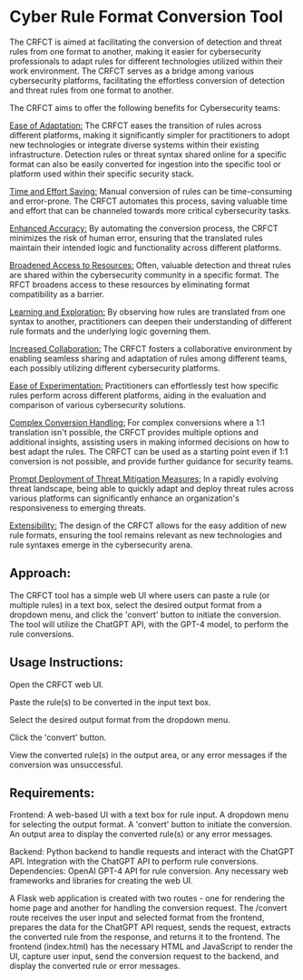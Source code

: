 # Cyber Rule Format Conversion Tool
The CRFCT is aimed at facilitating the conversion of detection and threat rules from one format to another, making it easier for cybersecurity professionals to adapt rules for different technologies utilized within their work environment. The CRFCT serves as a bridge among various cybersecurity platforms, facilitating the effortless conversion of detection and threat rules from one format to another.

The CRFCT aims to offer the following benefits for Cybersecurity teams:

<ins>Ease of Adaptation:</ins>
The CRFCT eases the transition of rules across different platforms, making it significantly simpler for practitioners to adopt new technologies or integrate diverse systems within their existing infrastructure. Detection rules or threat syntax shared online for a specific format can also be easily converted for ingestion into the specific tool or platform used within their specific security stack.

<ins>Time and Effort Saving:</ins>
Manual conversion of rules can be time-consuming and error-prone. The CRFCT automates this process, saving valuable time and effort that can be channeled towards more critical cybersecurity tasks.


<ins>Enhanced Accuracy:</ins>
By automating the conversion process, the CRFCT minimizes the risk of human error, ensuring that the translated rules maintain their intended logic and functionality across different platforms.


<ins>Broadened Access to Resources:</ins>
Often, valuable detection and threat rules are shared within the cybersecurity community in a specific format. The RFCT broadens access to these resources by eliminating format compatibility as a barrier.


<ins>Learning and Exploration:</ins>
By observing how rules are translated from one syntax to another, practitioners can deepen their understanding of different rule formats and the underlying logic governing them.


<ins>Increased Collaboration:</ins>
The CRFCT fosters a collaborative environment by enabling seamless sharing and adaptation of rules among different teams, each possibly utilizing different cybersecurity platforms.


<ins>Ease of Experimentation:</ins>
Practitioners can effortlessly test how specific rules perform across different platforms, aiding in the evaluation and comparison of various cybersecurity solutions.


<ins>Complex Conversion Handling:</ins>
For complex conversions where a 1:1 translation isn't possible, the CRFCT provides multiple options and additional insights, assisting users in making informed decisions on how to best adapt the rules. The CRFCT can be used as a starting point even if 1:1 conversion is not possible, and provide further guidance for security teams.


<ins>Prompt Deployment of Threat Mitigation Measures:</ins>
In a rapidly evolving threat landscape, being able to quickly adapt and deploy threat rules across various platforms can significantly enhance an organization's responsiveness to emerging threats.


<ins>Extensibility:</ins>
The design of the CRFCT allows for the easy addition of new rule formats, ensuring the tool remains relevant as new technologies and rule syntaxes emerge in the cybersecurity arena.

## Approach:
The CRFCT tool has a simple web UI where users can paste a rule (or multiple rules) in a text box, select the desired output format from a dropdown menu, and click the 'convert' button to initiate the conversion. The tool will utilize the ChatGPT API, with the GPT-4 model, to perform the rule conversions.

## Usage Instructions:
Open the CRFCT web UI.

Paste the rule(s) to be converted in the input text box.

Select the desired output format from the dropdown menu.

Click the 'convert' button.

View the converted rule(s) in the output area, or any error messages if the conversion was unsuccessful.

## Requirements:
Frontend:
A web-based UI with a text box for rule input.
A dropdown menu for selecting the output format.
A 'convert' button to initiate the conversion.
An output area to display the converted rule(s) or any error messages.

Backend:
Python backend to handle requests and interact with the ChatGPT API.
Integration with the ChatGPT API to perform rule conversions.
Dependencies:
OpenAI GPT-4 API for rule conversion.
Any necessary web frameworks and libraries for creating the web UI.


A Flask web application is created with two routes - one for rendering the home page and another for handling the conversion request.
The /convert route receives the user input and selected format from the frontend, prepares the data for the ChatGPT API request, sends the request, extracts the converted rule from the response, and returns it to the frontend.
The frontend (index.html) has the necessary HTML and JavaScript to render the UI, capture user input, send the conversion request to the backend, and display the converted rule or error messages.
